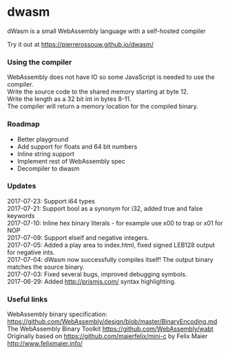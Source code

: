 # dwasm
dWasm is a small WebAssembly language with a self-hosted compiler

Try it out at https://pierrerossouw.github.io/dwasm/

### Using the compiler
WebAssembly does not have IO so some JavaScript is needed to use the compiler.  
Write the source code to the shared memory starting at byte 12.  
Write the length as a 32 bit int in bytes 8-11.  
The compiler will return a memory location for the compiled binary.  

### Roadmap
- Better playground
- Add support for floats and 64 bit numbers
- Inline string support
- Implement rest of WebAssembly spec
- Decompiler to dwasm

### Updates
2017-07-23: Support i64 types   
2017-07-21: Support bool as a synonym for i32, added true and false keywords  
2017-07-10: Inline hex binary literals - for example use x00 to trap or x01 for NOP  
2017-07-09: Support elseif and negative integers.  
2017-07-05: Added a play area to index.html, fixed signed LEB128 output for negative ints.  
2017-07-04: dWasm now successfully compiles itself! The output binary matches the source binary.  
2017-07-03: Fixed several bugs, improved debugging symbols.  
2017-06-29: Added http://prismjs.com/ syntax highlighting.  

### Useful links
WebAssembly binary specification: https://github.com/WebAssembly/design/blob/master/BinaryEncoding.md  
The WebAssembly Binary Toolkit https://github.com/WebAssembly/wabt  
Originally based on https://github.com/maierfelix/mini-c by Felix Maier http://www.felixmaier.info/
